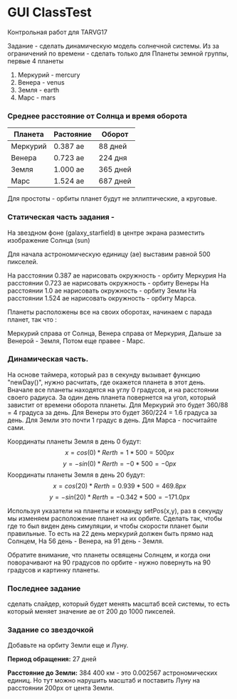 # GUI ClassTest

Контрольная работ для TARVG17

Задание - сделать динамическую модель солнечной системы.
Из за ограничений по времени - сделать только для Планеты земной группы, первые 4 планеты

1. Меркурий    - mercury
2. Венера          - venus
3. Земля            - earth
4. Марс             - mars



### Среднее расстояние от Cолнца и время оборота



| Планета  | Растояние | Оборот   |
| -------- | --------- | -------- |
| Меркурий | 0.387 ае  | 88 дней  |
| Венера   | 0.723 ае  | 224 дня  |
| Земля    | 1.000 ае  | 365 дней |
| Марс     | 1.524 ае  | 687 дней |

Для простоты - орбиты планет будут не эллиптические, а круговые.



### Статическая часть задания - 

На звездном фоне (galaxy_starfield) в центре экрана разместить 
изображение Солнца (sun) 

Для начала астрономическую единицу (ае) выставим равной 500 пикселей.

На расстоянии 0.387 ае нарисовать окружность - орбиту Меркурия
На расстоянии 0.723 ае нарисовать окружность - орбиту Венеры
На расстоянии 1.0 ае нарисовать окружность - орбиту Земли
На расстоянии 1.524 ае нарисовать окружность - орбиту Марса.

Планеты расположены все на своих оборотах, начинаем с парада планет, так что :

Меркурий справа от Солнца, 
Венера справа от Меркурия,
Дальше за Венерой - Земля, 
Потом еще правее - Марс.



### Динамическая часть.

На основе таймера, который раз в секунду вызывает функцию "newDay()", нужно расчитать, где окажется планета в этот день.
Вначале все планеты находятся на углу 0 градусов, и на расстоянии своего радиуса.
За один день планета повернется на угол, который завистит от времени оборота планеты.
Для Меркурий это будет 360/88 = 4 градуса за день.
Для Венеры это будет 360/224 = 1.6 градуса за день.
Для Земли это почти 1 градус в день.
Для Марса - посчитайте сами.

Координаты планеты Земля в день 0 будут:
$$
x = cos(0) * Rerth = 1*500 = 500px
$$
$$
y = -sin(0)* Rerth = -0*500 = -0px
$$
Координаты планеты Земля в день 20 будут:
$$
x = cos(20)*Rerth =  0.939*500 = 469.8px
$$
$$
y = -sin(20)*Rerth = -0.342*500 = -171.0px
$$

Используя указатели на планеты и команду setPos(x,y), раз в секунду мы изменяем расположение планет на их орбите.
Сделать так, чтобы где то был виден день симуляции, и чтобы скорости планет были правильные.
То есть на 22 день меркурий должен быть прямо над Солнцем,
На 56 день - Венера, на 91 день - Земля.

Обратите внимание, что планеты освящены Солнцем, и когда они поворачивают на 90 градусов по орбите - нужно повернуть на 90 градусов и картинку планеты.  

### Последнее задание

сделать слайдер, который будет менять масштаб всей системы, то есть который меняет значение ае от 200 до 1000 пикселей.

### Задание со звездочкой

Добавьте на орбиту Земли еще и Луну.

**Период обращения:** 27 дней

**Расстояние до Земли:** 384 400 км -  это 0.002567 астрономических единиц. Но тут можно нарушить масштаб и поставить Луну на расстоянии 200px от цента Земли. 